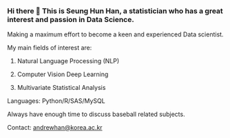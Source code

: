 ### Hi there 👋 This is Seung Hun Han, a statistician who has a great interest and passion in Data Science.

Making a maximum effort to become a keen and experienced Data scientist.

My main fields of interest are:

1. Natural Language Processing (NLP)

2. Computer Vision Deep Learning

3. Multivariate Statistical Analysis

Languages: Python/R/SAS/MySQL

Always have enough time to discuss baseball related subjects.

Contact: andrewhan@korea.ac.kr
